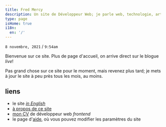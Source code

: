 ```yaml
---
title: Fred Mercy
description: Un site de Développeur Web; je parle web, technologie, art, science, société, amitié, et philosophie
type: page
isHome: true
i18n:
  en: '/'
---
```


`8 novembre, 2021` / `9:54am`

Bienvenue sur ce site. Plus de page d'accueil, on arrive direct sur le blogue *live*!

Pas grand chose sur ce site pour le moment, mais revenez plus tard; je mets à jour le site à peu près tous les mois, au moins.

## liens

* le site *[in English](/)*
* [à propos de ce site](/fr/à-propos)
* [mon CV](/fr/cv) de développeur web *frontend*
* le page d'[aide](/fr/aide), où vous pouvez modifier les paramètres du site
